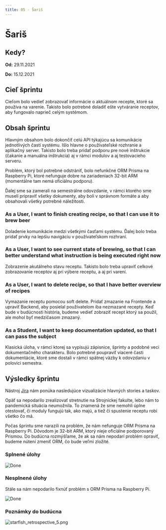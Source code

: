 ```yaml
---
title: 05 - Šariš
---
```


# Šariš

## Kedy?

**Od:** 29.11.2021

**Do:** 15.12.2021

## Cieľ šprintu

Cieľom bolo vedieť zobrazovať informácie o aktuálnom recepte, ktoré sa používa na varenie. Takisto bolo potrebné doladiť ešte vytváranie receptov, aby fungovalo naprieč celým systémom.

## Obsah šprintu

Hlavným obsahom bolo dokončiť celú API týkajúcu sa komunikácie jednotlivých častí systému. Išlo hlavne o používateľské rozhranie a aplikačný server. Takisto bolo treba pridať podporu pre nové inštrukcie (čakanie a manuálna inštrukcia) aj v rámci modulov a aj testovacieho serveru.

Problém, ktorý bol potrebné odstrániť, bolo nefunkčné ORM Prisma na Raspberry Pi, ktoré nefunguje dobre na zariadeniach 32-bit ARM (momentálne tam nemá oficiálnu podporu).

Ďalej sme sa zamerali na semestrálne odovzdanie, v rámci ktorého sme museli pripraviť všetky dokumenty, aby boli v správnom formáte a aby obsahovali všetky potrebné náležitosti.

### As a User, I want to finish creating recipe, so that I can use it to brew beer

Doladenie komunikácie medzi všetkými časťami systému. Ďalej bolo treba pridať prvky na lepšiu navigáciu v používateľskom rozhraní.

### As a User, I want to see current state of brewing, so that I can better understand what instruction is being executed right now

Zobrazenie akutálneho stavu receptu. Takisto bolo treba upraviť celkové zobrazovanie receptov aj pri výbere receptu, a aj pri varení.

### As a User, I want to delete recipe, so that I have better overview of recipes

Vymazanie receptu pomocou soft delete. Pridať zmazanie na Frontende a upraviť Backend, aby posielal používatelom iba nezmazané recepty. Keď bude v budúcnosti história, budeme vedieť zobraziť recept ktorý sa použil, ale mohol byť medzičasom zmazaný.

### As a Student, I want to keep documentation updated, so that I can pass the subject

Klasická úloha, v rámci ktorej sa vypisujú zápisnice, šprinty a podobné veci dokumentačného charakteru. Bolo potrebné poupraviť viaceré časti dokumentácie, ktoré sme dostali v rámci spätnej väzby k odovzdaniu v polovici semestra.

## Výsledky šprintu

Nástroj [Jira](../methodics/jira.md) nám ponúka nasledujúce vizualizácie hlavných stories a taskov.

Opäť sa nepodarilo zrealizovať stretnutie na Strojníckej fakulte, lebo nám to pandemická situácia neumožnila. To znamená že sme nemohli úplne otestovať, či moduly fungujú tak, ako majú, a tiež či spustenie receptu robí všetko čo má.

Počas šprintu sme narazili na problém, že nám nefunguje ORM Prisma na Raspberry Pi. Dôvodom je 32-bit ARM, ktorý nieje oficiálne podporovaný Prismou. Do budúcna rozmýšľame, že ak sa nám nepodarí problém opraviť, budeme nútení zmeniť ORM, čo bude veľmi zložité.

### Splnené úlohy

![Done](/img/sprints/sprint-05-1.png)

### Nesplnené úlohy

Stále sa nám nepodarilo fixnúť problém s ORM Prisma na Raspberry Pi.

![Done](/img/sprints/sprint-05-2.png)

### Poznámky do budúcna

![starfish_retrospective_5.png](/img/starfish_retrospective_5.png)
